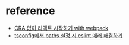 reference
===

- [CRA 없이 리액트 시작하기 with webpack](https://yogjin.tistory.com/entry/CRA-%EC%97%86%EC%9D%B4-%EB%A6%AC%EC%95%A1%ED%8A%B8-%EC%8B%9C%EC%9E%91%ED%95%98%EA%B8%B0)
- [tsconfig에서 paths 설정 시 eslint 에러 해결하기](https://min33sky.github.io/posts/paths-tsconfig-setting/)